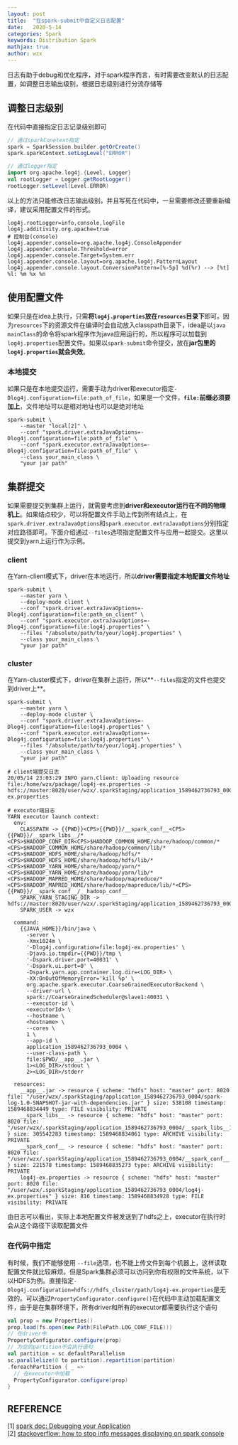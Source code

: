 ```yaml
---
layout: post
title:  "在spark-submit中自定义日志配置"
date:   2020-5-14
categories: Spark
keywords: Distribution Spark
mathjax: true
author: wzx
---
```


日志有助于debug和优化程序，对于spark程序而言，有时需要改变默认的日志配置，如调整日志输出级别，根据日志级别进行分流存储等




## 调整日志级别
在代码中直接指定日志记录级别即可
```scala
// 通过sparkConetext指定
spark = SparkSession.builder.getOrCreate()
spark.sparkContext.setLogLevel("ERROR")

// 通过logger指定
import org.apache.log4j.{Level, Logger}
val rootLogger = Logger.getRootLogger()
rootLogger.setLevel(Level.ERROR)
```

以上的方法只能修改日志输出级别，并且写死在代码中，一旦需要修改还要重新编译，建议采用配置文件的形式。
```properties
log4j.rootLogger=info,console,logFile
log4j.additivity.org.apache=true
# 控制台(console)
log4j.appender.console=org.apache.log4j.ConsoleAppender
log4j.appender.console.Threshold=error
log4j.appender.console.Target=System.err
log4j.appender.console.layout=org.apache.log4j.PatternLayout
log4j.appender.console.layout.ConversionPattern=[%-5p] %d(%r) --> [%t] %l: %m %x %n
```


## 使用配置文件
如果只是在idea上执行，只需**将`log4j.properties`放在`resources`目录下**即可。因为`resources`下的资源文件在编译时会自动放入classpath目录下，idea是以`java mainClass`的命令将spark程序作为java应用运行的，所以程序可以加载到`log4j.properties`配置文件。如果以`spark-submit`命令提交，放在**jar包里的`log4j.properties`就会失效**。

### 本地提交
如果只是在本地提交运行，需要手动为driver和executor指定`-Dlog4j.configuration=file:path_of_file`，如果是一个文件，**`file:`前缀必须要加上**，文件地址可以是相对地址也可以是绝对地址

```shell
spark-submit \
    --master "local[2]" \
    --conf "spark.driver.extraJavaOptions=-Dlog4j.configuration=file:path_of_file" \
    --conf "spark.executor.extraJavaOptions=-Dlog4j.configuration=file:path_of_file" \
    --class your_main_class \
    "your jar path"
```

## 集群提交
如果需要提交到集群上运行，就需要考虑到**driver和executor运行在不同的物理机上**。如果结点较少，可以将配置文件手动上传到所有结点上，在`spark.driver.extraJavaOptions`和`spark.executor.extraJavaOptions`分别指定对应路径即可。下面介绍通过`--files`选项指定配置文件与应用一起提交。这里以提交到yarn上运行作为示例。

### client
在Yarn-client模式下，driver在本地运行，所以**driver需要指定本地配置文件地址**

```shell
spark-submit \
    --master yarn \
    --deploy-mode client \
    --conf "spark.driver.extraJavaOptions=-Dlog4j.configuration=file:path_on_client" \
    --conf "spark.executor.extraJavaOptions=-Dlog4j.configuration=file:log4j.properties" \
    --files "/absolute/path/to/your/log4j.properties" \
    --class your_main_class \
    "your jar path"
```

### cluster
在Yarn-cluster模式下，driver在集群上运行，所以**`--files`指定的文件也提交到driver上**。

```shell
spark-submit \
    --master yarn \
    --deploy-mode cluster \
    --conf "spark.driver.extraJavaOptions=-Dlog4j.configuration=file:log4j.properties" \
    --conf "spark.executor.extraJavaOptions=-Dlog4j.configuration=file:log4j.properties" \
    --files "/absolute/path/to/your/log4j.properties" \
    --class your_main_class \
    "your jar path"
```

```
# client端提交日志
20/05/14 23:03:29 INFO yarn.Client: Uploading resource file:/home/wzx/package/log4j-ex.properties -> hdfs://master:8020/user/wzx/.sparkStaging/application_1589462736793_0003/log4j-ex.properties

# executor端日志
YARN executor launch context:
  env:
    CLASSPATH -> {{PWD}}<CPS>{{PWD}}/__spark_conf__<CPS>{{PWD}}/__spark_libs__/*<CPS>$HADOOP_CONF_DIR<CPS>$HADOOP_COMMON_HOME/share/hadoop/common/*<CPS>$HADOOP_COMMON_HOME/share/hadoop/common/lib/*<CPS>$HADOOP_HDFS_HOME/share/hadoop/hdfs/*<CPS>$HADOOP_HDFS_HOME/share/hadoop/hdfs/lib/*<CPS>$HADOOP_YARN_HOME/share/hadoop/yarn/*<CPS>$HADOOP_YARN_HOME/share/hadoop/yarn/lib/*<CPS>$HADOOP_MAPRED_HOME/share/hadoop/mapreduce/*<CPS>$HADOOP_MAPRED_HOME/share/hadoop/mapreduce/lib/*<CPS>{{PWD}}/__spark_conf__/__hadoop_conf__
    SPARK_YARN_STAGING_DIR -> hdfs://master:8020/user/wzx/.sparkStaging/application_1589462736793_0004
    SPARK_USER -> wzx

  command:
    {{JAVA_HOME}}/bin/java \
      -server \
      -Xmx1024m \
      '-Dlog4j.configuration=file:log4j-ex.properties' \
      -Djava.io.tmpdir={{PWD}}/tmp \
      '-Dspark.driver.port=40031' \
      '-Dspark.ui.port=0' \
      -Dspark.yarn.app.container.log.dir=<LOG_DIR> \
      -XX:OnOutOfMemoryError='kill %p' \
      org.apache.spark.executor.CoarseGrainedExecutorBackend \
      --driver-url \
      spark://CoarseGrainedScheduler@slave1:40031 \
      --executor-id \
      <executorId> \
      --hostname \
      <hostname> \
      --cores \
      1 \
      --app-id \
      application_1589462736793_0004 \
      --user-class-path \
      file:$PWD/__app__.jar \
      1><LOG_DIR>/stdout \
      2><LOG_DIR>/stderr

  resources:
    __app__.jar -> resource { scheme: "hdfs" host: "master" port: 8020 file: "/user/wzx/.sparkStaging/application_1589462736793_0004/spark-log-1.0-SNAPSHOT-jar-with-dependencies.jar" } size: 538108 timestamp: 1589468834449 type: FILE visibility: PRIVATE
    __spark_libs__ -> resource { scheme: "hdfs" host: "master" port: 8020 file: "/user/wzx/.sparkStaging/application_1589462736793_0004/__spark_libs__1732228556517610975.zip" } size: 305542283 timestamp: 1589468834061 type: ARCHIVE visibility: PRIVATE
    __spark_conf__ -> resource { scheme: "hdfs" host: "master" port: 8020 file: "/user/wzx/.sparkStaging/application_1589462736793_0004/__spark_conf__.zip" } size: 221578 timestamp: 1589468835273 type: ARCHIVE visibility: PRIVATE
    log4j-ex.properties -> resource { scheme: "hdfs" host: "master" port: 8020 file: "/user/wzx/.sparkStaging/application_1589462736793_0004/log4j-ex.properties" } size: 816 timestamp: 1589468834928 type: FILE visibility: PRIVATE
```
由日志可以看出，实际上本地配置文件被发送到了hdfs之上，executor在执行时会从这个路径下读取配置文件

### 在代码中指定

有时候，我们不能够使用 `--file`选项，也不能上传文件到每个机器上，这样读取配置文件就比较麻烦。但是Spark集群必须可以访问到你有权限的文件系统，以下以HDFS为例。直接指定`-Dlog4j.configuration=hdfs://hdfs_cluster/path/log4j-ex.properties`是无效的。可以通过`PropertyConfigurator.configure()`在代码中主动加载配置文件，由于是在集群环境下，所有driver和所有的executor都需要执行这个语句

```scala
val prop = new Properties()
prop.load(fs.open(new Path(FilePath.LOG_CONF_FILE)))
// 在driver中
PropertyConfigurator.configure(prop)
// 为空的partition不会执行语句
val partition = sc.defaultParallelism
sc.parallelize(0 to partition).repartition(partition)
.foreachPartition { _ =>
  // 在executor中加载
  PropertyConfigurator.configure(prop)
}
```



## REFERENCE
[1] [spark doc: Debugging your Application](https://spark.apache.org/docs/latest/running-on-yarn.html#debugging-your-application)  
[2] [stackoverflow: how to stop info messages displaying on spark console](https://stackoverflow.com/a/43747948/10569558)
